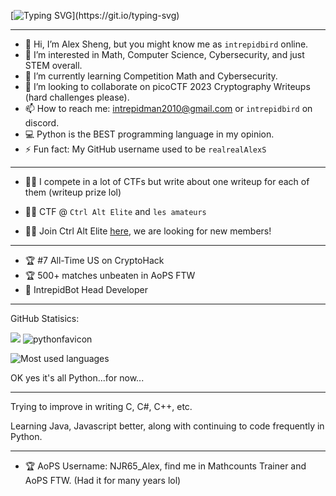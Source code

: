 [![Typing SVG](https://readme-typing-svg.demolab.com/?lines=Hey,+I'm+IntrepidBird!)](https://git.io/typing-svg)

--------------------------------------------------------------------------------------------------------------------------------------------------------------------------------------------------------------------

- 👋 Hi, I’m Alex Sheng, but you might know me as `intrepidbird` online.
- 👀 I’m interested in Math, Computer Science, Cybersecurity, and just STEM overall.
- 🌱 I’m currently learning Competition Math and Cybersecurity.
- 💞️ I’m looking to collaborate on picoCTF 2023 Cryptography Writeups (hard challenges please).
- 📫 How to reach me: intrepidman2010@gmail.com or `intrepidbird` on discord.
- 💻 Python is the BEST programming language in my opinion.
- ⚡ Fun fact: My GitHub username used to be `realrealAlexS`
--------------------------------------------------------------------------------------------------------------------------------------------------------------------------------------------------------------------
- 👨‍💻 I compete in a lot of CTFs but write about one writeup for each of them (writeup prize lol)

- 👨‍💻 CTF @ `Ctrl Alt Elite` and `les amateurs`

- 👨‍💻 Join Ctrl Alt Elite [here](https://discord.gg/CCPGsQvA), we are looking for new members!

--------------------------------------------------------------------------------------------------------------------------------------------------------------------------------------------------------------------

- 🏆 #7 All-Time US on CryptoHack
- 🏆 500+ matches unbeaten in AoPS FTW
- 🤖 IntrepidBot Head Developer

--------------------------------------------------------------------------------------------------------------------------------------------------------------------------------------------------------------------

GitHub Statisics:

![](https://komarev.com/ghpvc/?username=realrealAlexS) ![pythonfavicon](https://github.com/realrealAlexS/realrealAlexS/assets/140008493/546e186c-f5b0-4e57-b812-82182626142e)

![Most used languages](https://github-readme-stats.vercel.app/api/top-langs?username=realrealAlexS&theme=merko) 

OK yes it's all Python...for now...

--------------------------------------------------------------------------------------------------------------------------------------------------------------------------------------------------------------------

Trying to improve in writing C, C#, C++, etc.

Learning Java, Javascript better, along with continuing to code frequently in Python.

--------------------------------------------------------------------------------------------------------------------------------------------------------------------------------------------------------------------

- 🏆 AoPS Username: NJR65_Alex, find me in Mathcounts Trainer and AoPS FTW.
(Had it for many years lol)

<!---
realrealAlexS/realrealAlexS is a ✨ special ✨ repository because its `README.md` (this file) appears on your GitHub profile.
You can click the Preview link to take a look at your changes.
--->
